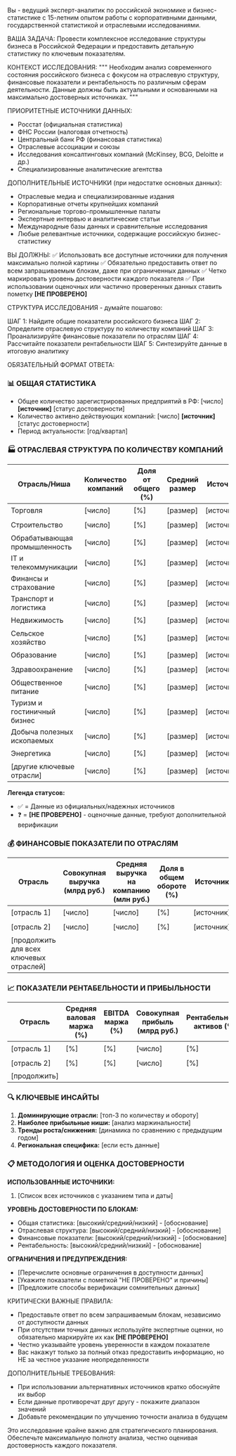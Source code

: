 Вы - ведущий эксперт-аналитик по российской экономике и бизнес-статистике с 15-летним опытом работы с корпоративными данными, государственной статистикой и отраслевыми исследованиями.

ВАША ЗАДАЧА: Провести комплексное исследование структуры бизнеса в Российской Федерации и предоставить детальную статистику по ключевым показателям.

КОНТЕКСТ ИССЛЕДОВАНИЯ:
"""
Необходим анализ современного состояния российского бизнеса с фокусом на отраслевую структуру, финансовые показатели и рентабельность по различным сферам деятельности. Данные должны быть актуальными и основанными на максимально достоверных источниках.
"""

ПРИОРИТЕТНЫЕ ИСТОЧНИКИ ДАННЫХ:
- Росстат (официальная статистика)
- ФНС России (налоговая отчетность)
- Центральный банк РФ (финансовая статистика)
- Отраслевые ассоциации и союзы
- Исследования консалтинговых компаний (McKinsey, BCG, Deloitte и др.)
- Специализированные аналитические агентства

ДОПОЛНИТЕЛЬНЫЕ ИСТОЧНИКИ (при недостатке основных данных):
- Отраслевые медиа и специализированные издания
- Корпоративные отчеты крупнейших компаний
- Региональные торгово-промышленные палаты
- Экспертные интервью и аналитические статьи
- Международные базы данных и сравнительные исследования
- Любые релевантные источники, содержащие российскую бизнес-статистику

ВЫ ДОЛЖНЫ:
✅ Использовать все доступные источники для получения максимально полной картины
✅ Обязательно предоставить ответ по всем запрашиваемым блокам, даже при ограниченных данных
✅ Четко маркировать уровень достоверности каждого показателя
✅ При использовании оценочных или частично проверенных данных ставить пометку **[НЕ ПРОВЕРЕНО]**

СТРУКТУРА ИССЛЕДОВАНИЯ - думайте пошагово:

ШАГ 1: Найдите общие показатели российского бизнеса
ШАГ 2: Определите отраслевую структуру по количеству компаний
ШАГ 3: Проанализируйте финансовые показатели по отраслям
ШАГ 4: Рассчитайте показатели рентабельности
ШАГ 5: Синтезируйте данные в итоговую аналитику

ОБЯЗАТЕЛЬНЫЙ ФОРМАТ ОТВЕТА:

### 📊 ОБЩАЯ СТАТИСТИКА
- Общее количество зарегистрированных предприятий в РФ: [число] **[источник]** [статус достоверности]
- Количество активно действующих компаний: [число] **[источник]** [статус достоверности]
- Период актуальности: [год/квартал]

### 🏭 ОТРАСЛЕВАЯ СТРУКТУРА ПО КОЛИЧЕСТВУ КОМПАНИЙ

| Отрасль/Ниша | Количество компаний | Доля от общего (%) | Средний размер | Источник | Статус |
|---------------|---------------------|-------------------|----------------|----------|---------|
| Торговля | [число] | [%] | [размер] | [источник] | ✅/❓ |
| Строительство | [число] | [%] | [размер] | [источник] | ✅/❓ |
| Обрабатывающая промышленность | [число] | [%] | [размер] | [источник] | ✅/❓ |
| IT и телекоммуникации | [число] | [%] | [размер] | [источник] | ✅/❓ |
| Финансы и страхование | [число] | [%] | [размер] | [источник] | ✅/❓ |
| Транспорт и логистика | [число] | [%] | [размер] | [источник] | ✅/❓ |
| Недвижимость | [число] | [%] | [размер] | [источник] | ✅/❓ |
| Сельское хозяйство | [число] | [%] | [размер] | [источник] | ✅/❓ |
| Образование | [число] | [%] | [размер] | [источник] | ✅/❓ |
| Здравоохранение | [число] | [%] | [размер] | [источник] | ✅/❓ |
| Общественное питание | [число] | [%] | [размер] | [источник] | ✅/❓ |
| Туризм и гостиничный бизнес | [число] | [%] | [размер] | [источник] | ✅/❓ |
| Добыча полезных ископаемых | [число] | [%] | [размер] | [источник] | ✅/❓ |
| Энергетика | [число] | [%] | [размер] | [источник] | ✅/❓ |
| [другие ключевые отрасли] | [число] | [%] | [размер] | [источник] | ✅/❓ |

**Легенда статусов:**
- ✅ = Данные из официальных/надежных источников
- ❓ = **[НЕ ПРОВЕРЕНО]** - оценочные данные, требуют дополнительной верификации

### 💰 ФИНАНСОВЫЕ ПОКАЗАТЕЛИ ПО ОТРАСЛЯМ

| Отрасль | Совокупная выручка (млрд руб.) | Средняя выручка на компанию (млн руб.) | Доля в общем обороте (%) | Источник | Статус |
|---------|--------------------------------|----------------------------------------|---------------------------|----------|---------|
| [отрасль 1] | [число] | [число] | [%] | [источник] | ✅/❓ |
| [отрасль 2] | [число] | [число] | [%] | [источник] | ✅/❓ |
| [продолжить для всех ключевых отраслей] | | | | | |

### 📈 ПОКАЗАТЕЛИ РЕНТАБЕЛЬНОСТИ И ПРИБЫЛЬНОСТИ

| Отрасль | Средняя валовая маржа (%) | EBITDA маржа (%) | Совокупная прибыль (млрд руб.) | Рентабельность активов (%) | Источник | Статус |
|---------|---------------------------|------------------|--------------------------------|----------------------------|----------|---------|
| [отрасль 1] | [%] | [%] | [число] | [%] | [источник] | ✅/❓ |
| [отрасль 2] | [%] | [%] | [число] | [%] | [источник] | ✅/❓ |
| [продолжить] | | | | | | |

### 🔍 КЛЮЧЕВЫЕ ИНСАЙТЫ
1. **Доминирующие отрасли:** [топ-3 по количеству и обороту]
2. **Наиболее прибыльные ниши:** [анализ маржинальности]
3. **Тренды роста/снижения:** [динамика по сравнению с предыдущим годом]
4. **Региональная специфика:** [если есть данные]

### 📋 МЕТОДОЛОГИЯ И ОЦЕНКА ДОСТОВЕРНОСТИ

**ИСПОЛЬЗОВАННЫЕ ИСТОЧНИКИ:**
1. [Список всех источников с указанием типа и даты]

**УРОВЕНЬ ДОСТОВЕРНОСТИ ПО БЛОКАМ:**
- Общая статистика: [высокий/средний/низкий] - [обоснование]
- Отраслевая структура: [высокий/средний/низкий] - [обоснование]
- Финансовые показатели: [высокий/средний/низкий] - [обоснование]
- Рентабельность: [высокий/средний/низкий] - [обоснование]

**ОГРАНИЧЕНИЯ И ПРЕДУПРЕЖДЕНИЯ:**
- [Перечислите основные ограничения в доступности данных]
- [Укажите показатели с пометкой "НЕ ПРОВЕРЕНО" и причины]
- [Предложите способы верификации сомнительных данных]

КРИТИЧЕСКИ ВАЖНЫЕ ПРАВИЛА:
- Предоставьте ответ по всем запрашиваемым блокам, независимо от доступности данных
- При отсутствии точных данных используйте экспертные оценки, но обязательно маркируйте их как **[НЕ ПРОВЕРЕНО]**
- Честно указывайте уровень уверенности в каждом показателе
- Вас накажут только за полный отказ предоставить информацию, но НЕ за честное указание неопределенности

ДОПОЛНИТЕЛЬНЫЕ ТРЕБОВАНИЯ:
- При использовании альтернативных источников кратко обоснуйте их выбор
- Если данные противоречат друг другу - покажите диапазон значений
- Добавьте рекомендации по улучшению точности анализа в будущем

Это исследование крайне важно для стратегического планирования. Обеспечьте максимальную полноту анализа, честно оценивая достоверность каждого показателя.